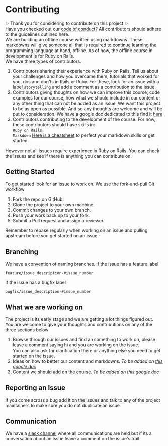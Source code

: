 # Contributing
:sparkles: Thank you for considering to contribute on this project :sparkles:  
Have you checked out our [code of conduct?](CODE_OF_CONDUCT.md) All contributors should adhere to the guidelines outlined here.  
We are building an offline course written using markdowns. These markdowns will give someone all that is required to continue learning the programming language at hand, offline. As of now, the offline course in development is for Ruby on Rails.  
We have three types of contributors. 
1. Contributors sharing their experience with Ruby on Rails. Tell us about your challenges and how you overcame them,
tutorials that worked for you, dos and don'ts in Rails or Ruby. For these, look for an issue with a label `storytelling` and add a comment as
a contribution to the issue.
2. Contributors giving thoughts on how we can improve this course, code examples for our course, how what we should include in our content or any other thing that can not be added as an issue. We want this project to be as open as possible. And so any thoughts are welcome and will be put to consideration. We have a google doc dedicated to this find it [here](https://docs.google.com/document/d/1xGCUERBpS2WQPe8DUZQCEolvKUmCGRQy2D9E5A4waO0/edit?usp=sharing)
3. Contributors contributing to the development of the course. For now, these contributors should have skills in:  
 `Ruby on Rails`  
 `Markdown` [Here is a cheatsheet](https://github.com/adam-p/markdown-here/wiki/Markdown-Cheatsheet) to perfect your markdown skills or get started.

 However not all issues require experience in Ruby on Rails. You can check the issues and see if there is anything you can contribute on.

## Getting Started
To get started look for an issue to work on. We use the fork-and-pull Git workflow

1. Fork the repo on GitHub.
2. Clone the project to your own machine.
3. Commit changes to your own branch.
4. Push your work back up to your fork.
5. Submit a Pull request and assign a reviewer.

Remember to rebase regularly when working on an issue and pulling upstream before you get started on an issue.

## Branching
We have a convention of naming branches. If the issue has a feature label

`feature/issue_description-#issue_number`

If the issue has a bugfix label

`bugfix/issue_description-#issue_number`

## What we are working on
The project is its early stage and we are getting a lot things figured out.  
You are welcome to give your thoughts and contributions on any of the three sections below
1. Browse through our issues and find an something to work on, please leave a comment saying hi and you are working on the issue.  
You can also ask for clarification there or anything else you need to get started on the issue.
2. Ideas on how to better our content and markdowns. *To be added on [this google doc](https://docs.google.com/document/d/1xGCUERBpS2WQPe8DUZQCEolvKUmCGRQy2D9E5A4waO0/edit?usp=sharing)*
3. Content we should add on the course. *To be added on [this google doc](https://docs.google.com/document/d/1xGCUERBpS2WQPe8DUZQCEolvKUmCGRQy2D9E5A4waO0/edit?usp=sharing)*


## Reporting an Issue
If you come across a bug add it on the issues and talk to any of the project maintainers to make sure you do not duplicate an issue.

## Communication
We have a [slack channel](https://getgeeky.slack.com) where all communications are held but if its a conversation about an issue leave a comment on the issue's trail.  
